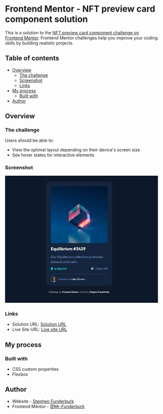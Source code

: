 # Frontend Mentor - NFT preview card component solution

This is a solution to the [NFT preview card component challenge on Frontend Mentor](https://www.frontendmentor.io/challenges/nft-preview-card-component-SbdUL_w0U). Frontend Mentor challenges help you improve your coding skills by building realistic projects. 

## Table of contents

- [Overview](#overview)
  - [The challenge](#the-challenge)
  - [Screenshot](#screenshot)
  - [Links](#links)
- [My process](#my-process)
  - [Built with](#built-with)
- [Author](#author)

## Overview

### The challenge

Users should be able to:

- View the optimal layout depending on their device's screen size
- See hover states for interactive elements

### Screenshot

![Completed Screenshot](./design/completed_screenshot.jpg)

### Links

- Solution URL: [Solution URL](https://github.com/Mr-Funderburk/FrontendMentor/tree/main/nft_preview_card)
- Live Site URL: [Live site URL](https://mr-funderburk.github.io/FrontendMentor/nft_preview_card/index.html)

## My process

### Built with

- CSS custom properties
- Flexbox

## Author

- Website - [Stephen Funderburk](https://mr-funderburk.github.io/FrontendMentor/)
- Frontend Mentor - [@Mr-Funderburk](https://www.frontendmentor.io/profile/Mr-Funderburk)
